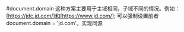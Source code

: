 #document.domain
这种方案主要用于主域相同，子域不同的情况。例如：[https://jdc.jd.com/]和[https://www.jd.com/];
可以强制设置前者 document.domain = 'jd.com'。实现同源